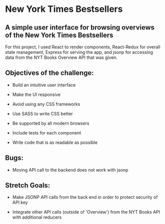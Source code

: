 # New York Times Bestsellers

## A simple user interface for browsing overviews of the New York Times Bestsellers

For this project, I used React to render components, React-Redux for overall state management, Express for serving the app, and jsonp for accessing data from the NYT Books Overview API that was given.

## Objectives of the challenge:

* Build an intuitive user interface

* Make the UI responsive

* Avoid using any CSS frameworks

* Use SASS to write CSS better

* Be supported by all modern browsers

* Include tests for each component

* Write code that is as readable as possible

## Bugs:

* Moving API call to the backend does not work with jsonp

## Stretch Goals:

* Make JSONP API calls from the back end in order to protect security of API key

* Integrate other API calls (outside of 'Overview') from the NYT Books API with additional reducers


